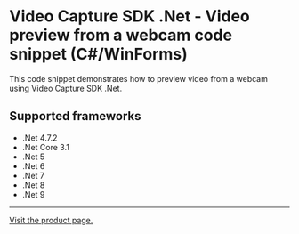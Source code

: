 ﻿# Video Capture SDK .Net - Video preview from a webcam code snippet (C#/WinForms)

This code snippet demonstrates how to preview video from a webcam using Video Capture SDK .Net.

## Supported frameworks

* .Net 4.7.2
* .Net Core 3.1
* .Net 5
* .Net 6
* .Net 7
* .Net 8
* .Net 9

---

[Visit the product page.](https://www.visioforge.com/video-capture-sdk-net)
